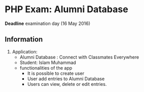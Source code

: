 # PHP Exam: Alumni Database
**Deadline** examination day (16 May 2016)

## Information
1. Application:
    * Alumni Database : Connect with Classmates Everywhere
    * Student: Islam Muhammad
    * functionalities of the app
        * It is possible to create user
        * User add entries to Alumni Database
        * Users can view, delete or edit entries.
